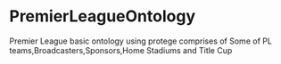 # PremierLeagueOntology
Premier League basic ontology using protege comprises of Some of PL teams,Broadcasters,Sponsors,Home Stadiums and Title Cup
